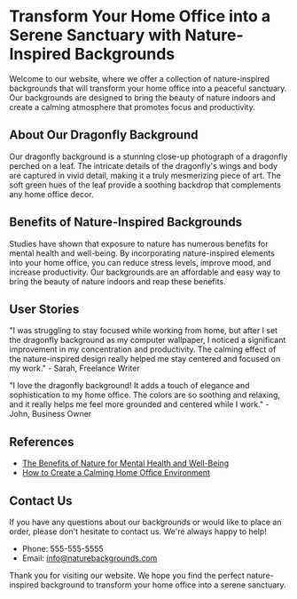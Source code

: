 <!--font:Lobster-->

# Transform Your Home Office into a Serene Sanctuary with Nature-Inspired Backgrounds

Welcome to our website, where we offer a collection of nature-inspired backgrounds that will transform your home office into a peaceful sanctuary. Our backgrounds are designed to bring the beauty of nature indoors and create a calming atmosphere that promotes focus and productivity.

## About Our Dragonfly Background

Our dragonfly background is a stunning close-up photograph of a dragonfly perched on a leaf. The intricate details of the dragonfly's wings and body are captured in vivid detail, making it a truly mesmerizing piece of art. The soft green hues of the leaf provide a soothing backdrop that complements any home office decor.

## Benefits of Nature-Inspired Backgrounds

Studies have shown that exposure to nature has numerous benefits for mental health and well-being. By incorporating nature-inspired elements into your home office, you can reduce stress levels, improve mood, and increase productivity. Our backgrounds are an affordable and easy way to bring the beauty of nature indoors and reap these benefits.

## User Stories

"I was struggling to stay focused while working from home, but after I set the dragonfly background as my computer wallpaper, I noticed a significant improvement in my concentration and productivity. The calming effect of the nature-inspired design really helped me stay centered and focused on my work." - Sarah, Freelance Writer

"I love the dragonfly background! It adds a touch of elegance and sophistication to my home office. The colors are so soothing and relaxing, and it really helps me feel more grounded and centered while I work." - John, Business Owner

## References

- [The Benefits of Nature for Mental Health and Well-Being](#)
- [How to Create a Calming Home Office Environment](#)

## Contact Us

If you have any questions about our backgrounds or would like to place an order, please don't hesitate to contact us. We're always happy to help!

- Phone: 555-555-5555
- Email: info@naturebackgrounds.com

Thank you for visiting our website. We hope you find the perfect nature-inspired background to transform your home office into a serene sanctuary.

<!--

Write me content for website with wallpaper which alt text is:

"A close-up of a dragonfly on a leaf"

The name/title of the page should not be 1:1 copy of the alt text but rather a real content of the website which is using this wallpaper.

- Use markdown format 
- Start with heading
- Heading should be short and concise
- The content should look like a real website 
- The website should not be about the wallpaper, wallpaper is just a related background
- Heading should be contain work "wallpaper" or "background"
- Include real sections like references, contact, user stories, etc. use things relevant to the page purpose.
- Feel free to use structure like headings, bullets, numbering, blockquotes, paragraphs, horizontal lines, etc.
- You can use formatting like bold or _italic_
- You can include UTF-8 emojis
- Links should be only #hash anchors (and you can refer to the document itself)
- Do not include images


---


# Nature-inspired Wallpaper for a Serene Home Office

Welcome to our website, where we offer a collection of nature-inspired wallpapers that will transform your home office into a peaceful sanctuary. Our wallpapers are designed to bring the beauty of nature indoors and create a calming atmosphere that promotes focus and productivity.

## About Our Dragonfly Wallpaper

Our dragonfly wallpaper is a stunning close-up photograph of a dragonfly perched on a leaf. The intricate details of the dragonfly's wings and body are captured in vivid detail, making it a truly mesmerizing piece of art. The soft green hues of the leaf provide a soothing backdrop that complements any home office decor.

## Benefits of Nature-Inspired Wallpapers

Studies have shown that exposure to nature has numerous benefits for mental health and well-being. By incorporating nature-inspired elements into your home office, you can reduce stress levels, improve mood, and increase productivity. Our wallpapers are an affordable and easy way to bring the beauty of nature indoors and reap these benefits.

## User Stories

"I was struggling to stay focused while working from home, but after I installed the dragonfly wallpaper, I noticed a significant improvement in my concentration and productivity. The calming effect of the nature-inspired design really helped me stay centered and focused on my work." - Sarah, Freelance Writer

"I love the dragonfly wallpaper! It adds a touch of elegance and sophistication to my home office. The colors are so soothing and relaxing, and it really helps me feel more grounded and centered while I work." - John, Business Owner

## References

- [The Benefits of Nature for Mental Health and Well-Being](#)
- [How to Create a Calming Home Office Environment](#)

## Contact Us

If you have any questions about our wallpapers or would like to place an order, please don't hesitate to contact us. We're always happy to help!

- Phone: 555-555-5555
- Email: info@naturewallpapers.com

Thank you for visiting our website. We hope you find the perfect nature-inspired wallpaper to transform your home office into a serene sanctuary.


---


Heading should not include word "wallpaper". The website should not be about the wallpaper itself, wallpaper is just a related background, rewrite whole content.


---


# Transform Your Home Office into a Serene Sanctuary with Nature-Inspired Backgrounds

Welcome to our website, where we offer a collection of nature-inspired backgrounds that will transform your home office into a peaceful sanctuary. Our backgrounds are designed to bring the beauty of nature indoors and create a calming atmosphere that promotes focus and productivity.

## About Our Dragonfly Background

Our dragonfly background is a stunning close-up photograph of a dragonfly perched on a leaf. The intricate details of the dragonfly's wings and body are captured in vivid detail, making it a truly mesmerizing piece of art. The soft green hues of the leaf provide a soothing backdrop that complements any home office decor.

## Benefits of Nature-Inspired Backgrounds

Studies have shown that exposure to nature has numerous benefits for mental health and well-being. By incorporating nature-inspired elements into your home office, you can reduce stress levels, improve mood, and increase productivity. Our backgrounds are an affordable and easy way to bring the beauty of nature indoors and reap these benefits.

## User Stories

"I was struggling to stay focused while working from home, but after I set the dragonfly background as my computer wallpaper, I noticed a significant improvement in my concentration and productivity. The calming effect of the nature-inspired design really helped me stay centered and focused on my work." - Sarah, Freelance Writer

"I love the dragonfly background! It adds a touch of elegance and sophistication to my home office. The colors are so soothing and relaxing, and it really helps me feel more grounded and centered while I work." - John, Business Owner

## References

- [The Benefits of Nature for Mental Health and Well-Being](#)
- [How to Create a Calming Home Office Environment](#)

## Contact Us

If you have any questions about our backgrounds or would like to place an order, please don't hesitate to contact us. We're always happy to help!

- Phone: 555-555-5555
- Email: info@naturebackgrounds.com

Thank you for visiting our website. We hope you find the perfect nature-inspired background to transform your home office into a serene sanctuary.

-->

